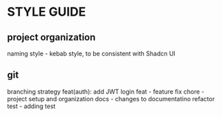 # STYLE GUIDE

## project organization

naming style - kebab style, to be consistent with Shadcn UI

## git

branching strategy
feat(auth): add JWT login
feat - feature
fix
chore - project setup and organization
docs - changes to documentatino
refactor
test - adding test

